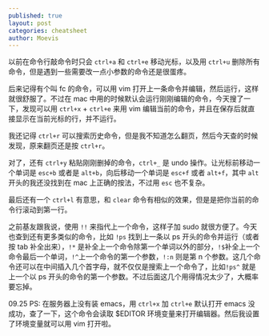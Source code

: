```yaml
---
published: true
layout: post
categories: cheatsheet
author: Moevis
---
```

以前在命令行敲命令时只会 `ctrl+a` 和 `ctrl+e` 移动光标，以及用 `ctrl+u` 删除所有命令，但是遇到一些需要改一点小参数的命令还是很蛋疼。

后来记得有个叫 fc 的命令，可以用 vim 打开上一条命令并编辑，然后运行，这样就很舒服了。不过在 mac 中用的时候默认会运行刚刚编辑的命令，今天搜了一下，发现可以用 `ctrl+x` + `ctrl+e` 来用 vim 编辑当前的命令，并且在保存后就直接显示在当前光标的行，并不运行。

我还记得 `ctrl+r` 可以搜索历史命令，但是我不知道怎么翻页，然后今天查的时候发现，原来翻页还是按 `ctrl+r`。

对了，还有 `ctrl+y` 粘贴刚刚删掉的命令，`ctrl+_` 是 undo 操作。让光标前移动一个单词是 `esc+b` 或者是 `alt+b`，向后移动一个单词是 `esc+f` 或者 `alt+f`，其中 `alt` 开头的我还没找到在 mac 上正确的按法，不过用 `esc` 也不复杂。

最后还有一个 `ctrl+l` 有意思，和 `clear` 命令有相似的效果，但是是把你当前的命令行滚动到第一行。

之前基友跟我说，使用 `!!` 来指代上一个命令，这样子加 sudo 就很方便了。今天也查到还有更多类似的命令，比如 `!ps` 找到上一条以 ps 开头的命令并运行（或者按 tab 补全出来），`!*` 是补全上一个命令除第一个单词以外的部分，`!$`补全上一个命令最后一个单词，`!^`上一个命令的第一个参数，`!:n` 则是第 n 个参数。这几个命令还可以在中间插入几个首字母，就不仅仅是搜索上一个命令了，比如`!ps^` 就是上一个以 ps 开头的命令的第一个参数。不过后面这几个用得情况太少了，大概率要忘掉。


09.25 PS: 在服务器上没有装 emacs，用 `ctrl+x` 加 `ctrl+e` 默认打开 emacs 没成功，查了一下，这个命令会读取 $EDITOR 环境变量来打开编辑器。然后我设置了环境变量就可以用 vim 打开啦。
